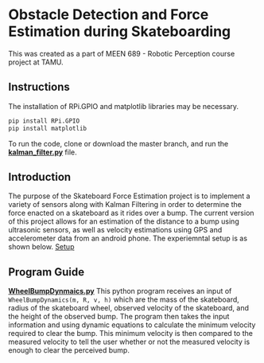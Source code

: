 # Obstacle Detection and Force Estimation during Skateboarding

This was created as a part of MEEN 689 - Robotic Perception course project at TAMU.

## Instructions
The installation of RPi.GPIO and matplotlib libraries may be necessary.
```bash
pip install RPi.GPIO
pip install matplotlib
```
To run the code, clone or download the master branch, and run the **[kalman_filter.py](kalman_filter.py)** file.

## Introduction 

The purpose of the Skateboard Force Estimation project is to implement a variety of sensors along with Kalman Filtering in order to determine the force enacted on a skateboard as it rides over a bump. The current version of this project allows for an estimation of the distance to a bump using ultrasonic sensors, as well as velocity estimations using GPS and accelerometer data from an android phone. The experiemntal setup is as shown below.
[Setup](https://github.com/akshayhiregoudar/skateboard-obstacle-detection/master/skateboard_setup.jpg)


## Program Guide 

**[WheelBumpDynmaics.py](WheelBumpDynmaics.py)** This python program receives an input of 
`WheelBumpDynamics(m, R, v, h)` which are the mass of the skateboard, radius of the skateboard wheel, observed velocity of the skateboard, and the height of the observed bump. The program then takes the input information and using dynamic equations to calculate the minimum velocity required to clear the bump. This minimum velocity is then compared to the measured velocity to tell the user whether or not the measured velocity is enough to clear the perceived bump. 


